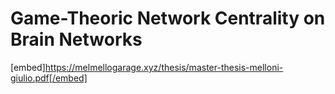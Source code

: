 # Game-Theoric Network Centrality on Brain Networks
[embed]https://melmellogarage.xyz/thesis/master-thesis-melloni-giulio.pdf[/embed]
